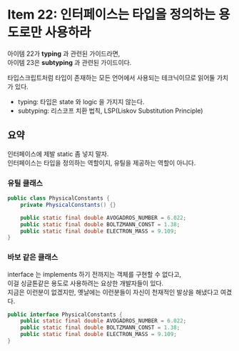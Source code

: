 # Item 22: 인터페이스는 타입을 정의하는 용도로만 사용하라

아이템 22가 **typing** 과 관련된 가이드라면, <br>
아이템 23은 **subtyping** 과 관련된 가이드이다.

타입스크립트처럼 타입이 존재하는 모든 언어에서 사용되는 테크닉이므로 읽어둘 가치가 있다.

- typing: 타입은 state 와 logic 을 가지지 않는다.
- subtyping: 리스코프 치환 법칙, LSP(Liskov Substitution Principle)

## 요약

인터페이스에 제발 static 좀 넣지 말자. <br>
인터페이스는 타입을 정의하는 역할이지, 유틸을 제공하는 역할이 아니다.


### 유틸 클래스

```java
public class PhysicalConstants {
    private PhysicalConstants() {}

    public static final double AVOGADROS_NUMBER = 6.022;
    public static final double BOLTZMANN_CONST = 1.38;
    public static final double ELECTRON_MASS = 9.109;
}
```

### 바보 같은 클래스

interface 는 implements 하기 전까지는 객체를 구현할 수 없다고, <br>
이걸 싱글톤같은 용도로 사용하려는 요상한 개발자들이 있다. <br>
지금은 이런분이 없겠지만, 옛날에는 이런분들이 자신이 천재적인 발상을 해냈다고 여겼다.

```java
public interface PhysicalConstants {
    public static final double AVOGADROS_NUMBER = 6.022;
    public static final double BOLTZMANN_CONST = 1.38;
    public static final double ELECTRON_MASS = 9.109;
}
```
